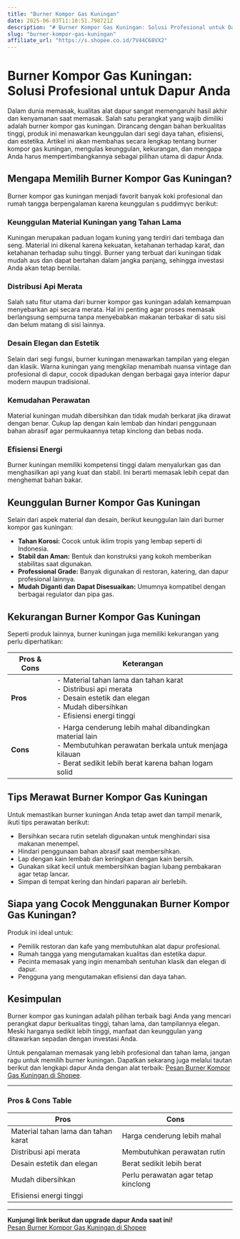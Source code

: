 ```yaml
---
title: "Burner Kompor Gas Kuningan"
date: 2025-06-03T11:10:51.798721Z
description: "# Burner Kompor Gas Kuningan: Solusi Profesional untuk Dapur Anda..."
slug: "burner-kompor-gas-kuningan"
affiliate_url: "https://s.shopee.co.id/7V44C68VX2"
---
```

# Burner Kompor Gas Kuningan: Solusi Profesional untuk Dapur Anda

Dalam dunia memasak, kualitas alat dapur sangat memengaruhi hasil akhir dan kenyamanan saat memasak. Salah satu perangkat yang wajib dimiliki adalah burner kompor gas kuningan. Dirancang dengan bahan berkualitas tinggi, produk ini menawarkan keunggulan dari segi daya tahan, efisiensi, dan estetika. Artikel ini akan membahas secara lengkap tentang burner kompor gas kuningan, mengulas keunggulan, kekurangan, dan mengapa Anda harus mempertimbangkannya sebagai pilihan utama di dapur Anda.

## Mengapa Memilih Burner Kompor Gas Kuningan?

Burner kompor gas kuningan menjadi favorit banyak koki profesional dan rumah tangga berpengalaman karena keunggulan s puddimүүс berikut:

### Keunggulan Material Kuningan yang Tahan Lama
Kuningan merupakan paduan logam kuning yang terdiri dari tembaga dan seng. Material ini dikenal karena kekuatan, ketahanan terhadap karat, dan ketahanan terhadap suhu tinggi. Burner yang terbuat dari kuningan tidak mudah aus dan dapat bertahan dalam jangka panjang, sehingga investasi Anda akan tetap bernilai.

### Distribusi Api Merata
Salah satu fitur utama dari burner kompor gas kuningan adalah kemampuan menyebarkan api secara merata. Hal ini penting agar proses memasak berlangsung sempurna tanpa menyebabkan makanan terbakar di satu sisi dan belum matang di sisi lainnya.

### Desain Elegan dan Estetik
Selain dari segi fungsi, burner kuningan menawarkan tampilan yang elegan dan klasik. Warna kuningan yang mengkilap menambah nuansa vintage dan profesional di dapur, cocok dipadukan dengan berbagai gaya interior dapur modern maupun tradisional.

### Kemudahan Perawatan
Material kuningan mudah dibersihkan dan tidak mudah berkarat jika dirawat dengan benar. Cukup lap dengan kain lembab dan hindari penggunaan bahan abrasif agar permukaannya tetap kinclong dan bebas noda.

### Efisiensi Energi
Burner kuningan memiliki kompetensi tinggi dalam menyalurkan gas dan menghasilkan api yang kuat dan stabil. Ini berarti memasak lebih cepat dan menghemat bahan bakar.

## Keunggulan Burner Kompor Gas Kuningan

Selain dari aspek material dan desain, berikut keunggulan lain dari burner kompor gas kuningan:

- **Tahan Korosi:** Cocok untuk iklim tropis yang lembap seperti di Indonesia.
- **Stabil dan Aman:** Bentuk dan konstruksi yang kokoh memberikan stabilitas saat digunakan.
- **Professional Grade:** Banyak digunakan di restoran, katering, dan dapur profesional lainnya.
- **Mudah Diganti dan Dapat Disesuaikan:** Umumnya kompatibel dengan berbagai regulator dan pipa gas.

## Kekurangan Burner Kompor Gas Kuningan

Seperti produk lainnya, burner kuningan juga memiliki kekurangan yang perlu diperhatikan:

| **Pros & Cons** | **Keterangan** |
|------------------|----------------|
| **Pros** | - Material tahan lama dan tahan karat<br>- Distribusi api merata<br>- Desain estetik dan elegan<br>- Mudah dibersihkan<br>- Efisiensi energi tinggi |
| **Cons** | - Harga cenderung lebih mahal dibandingkan material lain<br>- Membutuhkan perawatan berkala untuk menjaga kilauan<br>- Berat sedikit lebih berat karena bahan logam solid |

## Tips Merawat Burner Kompor Gas Kuningan

Untuk memastikan burner kuningan Anda tetap awet dan tampil menarik, ikuti tips perawatan berikut:

- Bersihkan secara rutin setelah digunakan untuk menghindari sisa makanan menempel.
- Hindari penggunaan bahan abrasif saat membersihkan.
- Lap dengan kain lembab dan keringkan dengan kain bersih.
- Gunakan sikat kecil untuk membersihkan bagian lubang pembakaran agar tetap lancar.
- Simpan di tempat kering dan hindari paparan air berlebih.

## Siapa yang Cocok Menggunakan Burner Kompor Gas Kuningan?

Produk ini ideal untuk:

- Pemilik restoran dan kafe yang membutuhkan alat dapur profesional.
- Rumah tangga yang mengutamakan kualitas dan estetika dapur.
- Pecinta memasak yang ingin menambah sentuhan klasik dan elegan di dapur.
- Pengguna yang mengutamakan efisiensi dan daya tahan.

## Kesimpulan

Burner kompor gas kuningan adalah pilihan terbaik bagi Anda yang mencari perangkat dapur berkualitas tinggi, tahan lama, dan tampilannya elegan. Meski harganya sedikit lebih tinggi, manfaat dan keunggulan yang ditawarkan sepadan dengan investasi Anda.

Untuk pengalaman memasak yang lebih profesional dan tahan lama, jangan ragu untuk memilih burner kuningan. Dapatkan sekarang juga melalui tautan berikut dan lengkapi dapur Anda dengan alat terbaik: [Pesan Burner Kompor Gas Kuningan di Shopee](https://s.shopee.co.id/7V44C68VX2).

---

### **Pros & Cons Table**

| **Pros** | **Cons** |
|---------------------|-----------------------------|
| Material tahan lama dan tahan karat | Harga cenderung lebih mahal |
| Distribusi api merata | Membutuhkan perawatan rutin |
| Desain estetik dan elegan | Berat sedikit lebih berat |
| Mudah dibersihkan | Perlu perawatan agar tetap kinclong |
| Efisiensi energi tinggi | |

---

**Kunjungi link berikut dan upgrade dapur Anda saat ini!**  
[Pesan Burner Kompor Gas Kuningan di Shopee](https://s.shopee.co.id/7V44C68VX2)